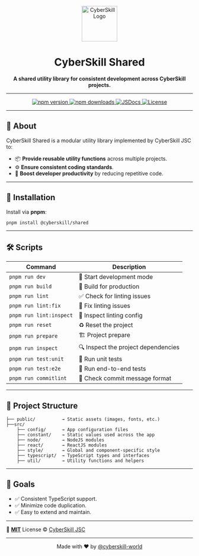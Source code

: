 <p align="center">
  <img src="https://res.cloudinary.com/cyberskill/image/upload/v1742786793/cyberskill/favicon/favicon-96x96.png" width="96" height="96" alt="CyberSkill Logo">
</p>

<h1 align="center">CyberSkill Shared</h1>

<p align="center">
  <b>A shared utility library for consistent development across CyberSkill projects.</b>
</p>

---

<p align="center">
  <a href="https://npmjs.com/package/@cyberskill/shared">
    <img src="https://img.shields.io/npm/v/@cyberskill/shared" alt="npm version">
  </a>
  <a href="https://npmjs.com/package/@cyberskill/shared">
    <img src="https://img.shields.io/npm/dm/@cyberskill/shared" alt="npm downloads">
  </a>
  <a href="https://www.jsdocs.io/package/@cyberskill/shared">
    <img src="https://img.shields.io/badge/jsDocs.io-reference-blue" alt="JSDocs">
  </a>
  <a href="https://github.com/cyberskill-world/shared/blob/main/LICENSE">
    <img src="https://img.shields.io/badge/license-MIT-blue" alt="License">
  </a>
</p>

---

## 🎯 **About**

CyberSkill Shared is a modular utility library implemented by CyberSkill JSC to:

- 📦 **Provide reusable utility functions** across multiple projects.
- ⚙️ **Ensure consistent coding standards**.
- 🚀 **Boost developer productivity** by reducing repetitive code.

---

## 🚀 **Installation**

Install via **pnpm**:

```bash
pnpm install @cyberskill/shared
```

---

## 🛠️ **Scripts**

| Command                 | Description                         |
| ----------------------- | ----------------------------------- |
| `pnpm run dev`          | 🚧 Start development mode           |
| `pnpm run build`        | 🚀 Build for production             |
| `pnpm run lint`         | ✅ Check for linting issues         |
| `pnpm run lint:fix`     | 🔧 Fix linting issues               |
| `pnpm run lint:inspect` | 🧐 Inspect linting config           |
| `pnpm run reset`        | ♻️ Reset the project                |
| `pnpm run prepare`      | 🏗️ Project prepare                  |
| `pnpm run inspect`      | 🔍 Inspect the project dependencies |
| `pnpm run test:unit`    | 🔬 Run unit tests                   |
| `pnpm run test:e2e`     | 🧪 Run end-to-end tests             |
| `pnpm run commitlint`   | 📝 Check commit message format      |

---

## 📂 **Project Structure**

```plaintext
├── public/          → Static assets (images, fonts, etc.)
├──src/
    ├── config/      → App configuration files
    ├── constant/    → Static values used across the app
    ├── node/        → NodeJS modules
    ├── react/       → ReactJS modules
    ├── style/       → Global and component-specific style
    ├── typescript/  → TypeScript types and interfaces
    ├── util/        → Utility functions and helpers
```

---

## 🎯 **Goals**

- ✅ Consistent TypeScript support.
- ✅ Minimize code duplication.
- ✅ Easy to extend and maintain.

---

📄 **[MIT](./LICENSE)** License © [CyberSkill JSC](https://github.com/cyberskill-world)

---

<p align="center">
  Made with ❤️ by <a href="https://github.com/cyberskill-world">@cyberskill-world</a>
</p>
